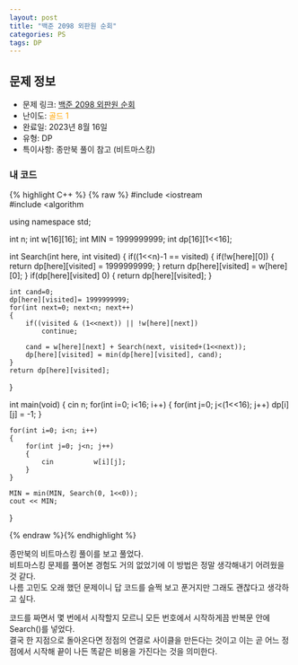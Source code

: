 ```yaml
---
layout: post
title: "백준 2098 외판원 순회"
categories: PS
tags: DP
---
```


## 문제 정보
- 문제 링크: [백준 2098 외판원 순회](https://www.acmicpc.net/problem/2098)
- 난이도: <span style="color:#FFA500">골드 1</span>
- 완료일: 2023년 8월 16일
- 유형: DP
- 특이사항: 종만북 풀이 참고 (비트마스킹)

### 내 코드

{% highlight C++ %} {% raw %}
#include <iostream	
#include <algorithm	

using namespace std;

int n;
int w[16][16];
int MIN = 1999999999;
int dp[16][1<<16];

int Search(int here, int visited)
{
	if((1<<n)-1 == visited)
	{
		if(!w[here][0])
		{
			return dp[here][visited] = 1999999999;
		}
		return dp[here][visited] = w[here][0];
	}
	if(dp[here][visited]	0)
	{
		return dp[here][visited];
	}
	
	int cand=0;	
	dp[here][visited]= 1999999999;
	for(int next=0; next<n; next++)
	{
		if((visited & (1<<next)) || !w[here][next])
			continue;
	
		cand = w[here][next] + Search(next, visited+(1<<next));
		dp[here][visited] = min(dp[here][visited], cand);
	}
	return dp[here][visited];
}

int main(void)
{
	cin 		 n;
	for(int i=0; i<16; i++)
	{
		for(int j=0; j<(1<<16); j++)
			dp[i][j] = -1;
	}
	
	for(int i=0; i<n; i++)
	{
		for(int j=0; j<n; j++) 
		{
			cin 		 w[i][j];
		}
	}
		
	MIN = min(MIN, Search(0, 1<<0));	
	cout << MIN;
}

{% endraw %}{% endhighlight %}

종만북의 비트마스킹 풀이를 보고 풀었다.  
비트마스킹 문제를 풀어본 경험도 거의 없었기에 이 방법은 정말 생각해내기 어려웠을 것 같다.  
나름 고민도 오래 했던 문제이니 답 코드를 슬쩍 보고 푼거지만 그래도 괜찮다고 생각하고 싶다.  

코드를 짜면서 몇 번에서 시작할지 모르니 모든 번호에서 시작하게끔 반복문 안에 Search()를 넣었다.  
결국 한 지점으로 돌아온다면 정점의 연결로 사이클을 만든다는 것이고 이는 곧 어느 정점에서 시작해 끝이 나든 똑같은 비용을 가진다는 것을 의미한다.  
  

